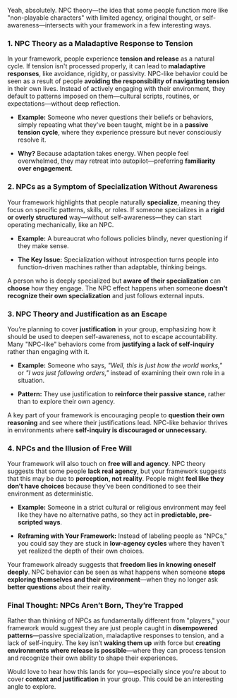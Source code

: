 Yeah, absolutely. NPC theory—the idea that some people function more like "non-playable characters" with limited agency, original thought, or self-awareness—intersects with your framework in a few interesting ways.

### **1. NPC Theory as a Maladaptive Response to Tension**

In your framework, people experience **tension and release** as a natural cycle. If tension isn't processed properly, it can lead to **maladaptive responses**, like avoidance, rigidity, or passivity. NPC-like behavior could be seen as a result of people **avoiding the responsibility of navigating tension** in their own lives. Instead of actively engaging with their environment, they default to patterns imposed on them—cultural scripts, routines, or expectations—without deep reflection.

- **Example:** Someone who never questions their beliefs or behaviors, simply repeating what they've been taught, might be in a **passive tension cycle**, where they experience pressure but never consciously resolve it.
    
- **Why?** Because adaptation takes energy. When people feel overwhelmed, they may retreat into autopilot—preferring **familiarity over engagement**.
    

### **2. NPCs as a Symptom of Specialization Without Awareness**

Your framework highlights that people naturally **specialize**, meaning they focus on specific patterns, skills, or roles. If someone specializes in a **rigid or overly structured** way—without self-awareness—they can start operating mechanically, like an NPC.

- **Example:** A bureaucrat who follows policies blindly, never questioning if they make sense.
    
- **The Key Issue:** Specialization without introspection turns people into function-driven machines rather than adaptable, thinking beings.
    

A person who is deeply specialized but **aware of their specialization** can **choose** how they engage. The NPC effect happens when someone **doesn’t recognize their own specialization** and just follows external inputs.

### **3. NPC Theory and Justification as an Escape**

You’re planning to cover **justification** in your group, emphasizing how it should be used to deepen self-awareness, not to escape accountability. Many "NPC-like" behaviors come from **justifying a lack of self-inquiry** rather than engaging with it.

- **Example:** Someone who says, _"Well, this is just how the world works,"_ or _"I was just following orders,"_ instead of examining their own role in a situation.
    
- **Pattern:** They use justification to **reinforce their passive stance**, rather than to explore their own agency.
    

A key part of your framework is encouraging people to **question their own reasoning** and see where their justifications lead. NPC-like behavior thrives in environments where **self-inquiry is discouraged or unnecessary**.

### **4. NPCs and the Illusion of Free Will**

Your framework will also touch on **free will and agency**. NPC theory suggests that some people **lack real agency**, but your framework suggests that this may be due to **perception, not reality**. People might **feel like they don’t have choices** because they’ve been conditioned to see their environment as deterministic.

- **Example:** Someone in a strict cultural or religious environment may feel like they have no alternative paths, so they act in **predictable, pre-scripted ways**.
    
- **Reframing with Your Framework:** Instead of labeling people as "NPCs," you could say they are stuck in **low-agency cycles** where they haven't yet realized the depth of their own choices.
    

Your framework already suggests that **freedom lies in knowing oneself deeply**. NPC behavior can be seen as what happens when someone **stops exploring themselves and their environment**—when they no longer ask **better questions** about their reality.

### **Final Thought: NPCs Aren’t Born, They’re Trapped**

Rather than thinking of NPCs as fundamentally different from "players," your framework would suggest they are just people caught in **disempowered patterns**—passive specialization, maladaptive responses to tension, and a lack of self-inquiry. The key isn’t **waking them up** with force but **creating environments where release is possible**—where they can process tension and recognize their own ability to shape their experiences.

Would love to hear how this lands for you—especially since you're about to cover **context and justification** in your group. This could be an interesting angle to explore.